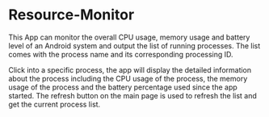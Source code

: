 # Resource-Monitor

This App can monitor the overall CPU usage, memory usage and battery level of an Android system and output the list of running processes. The list comes with the process name and its corresponding processing ID. 

Click into a specific process, the app will display the detailed information about the process including the CPU usage of the process, the memory usage of the process and the battery percentage used since the app started. The refresh button on the main page is used to refresh the list and get the current process list. 

